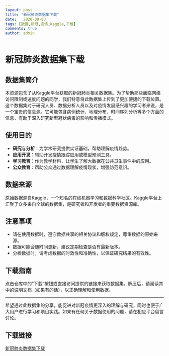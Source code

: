 ```yaml
---
layout: post
title: "新冠肺炎数据集下载"
date:   2020-09-03
tags: [数据,新冠,疫情,Kaggle,下载]
comments: true
author: admin
---
```

# 新冠肺炎数据集下载

## 数据集简介
本资源包含了从Kaggle平台获取的新冠肺炎相关数据集。为了帮助那些面临网络访问限制或速度问题的同学，我们特意将此数据集上传到了更加便捷的下载位置。这个数据集对于研究人员、数据分析人员以及对疫情发展感兴趣的学习者来说，是一个宝贵的信息源。它可能包含病例统计、地理分布、时间序列分析等多个方面的信息，有助于深入研究新型冠状病毒的影响和传播模式。

## 使用目的
- **研究与分析**：为学术研究提供实证基础，帮助理解疫情趋势。
- **应用开发**：辅助开发疫情跟踪应用或模型预测工具。
- **学习教育**：作为教学材料，让学生了解大数据在公共卫生事件中的应用。
- **公众教育**：帮助公众通过数据理解疫情现状，增强防范意识。

## 数据来源
原始数据源自Kaggle，一个知名的在线机器学习和数据科学社区。Kaggle平台上汇聚了众多来自全球的数据集，是研究者和开发者的重要数据资源库。

## 注意事项
- 请在使用数据时，遵守数据共享的相关协议和版权规定，尊重数据的原始来源。
- 数据可能会随时间更新，建议定期检查是否有最新版本。
- 分析数据时，请考虑数据的时效性和准确性，以保证研究结果的有效性。

## 下载指南
点击仓库中的“下载”按钮或直接访问提供的链接来获取数据集。解压后，请阅读其中的说明文档（如果有的话），以正确理解和使用数据。

---

希望通过此数据集的分享，能促进对新冠疫情更深入的理解与研究，同时也便于广大用户进行学习和项目实践。如果有任何关于数据使用的问题，请在相应平台留言讨论。

## 下载链接

[新冠肺炎数据集下载](https://pan.quark.cn/s/4fb14ab3999b)